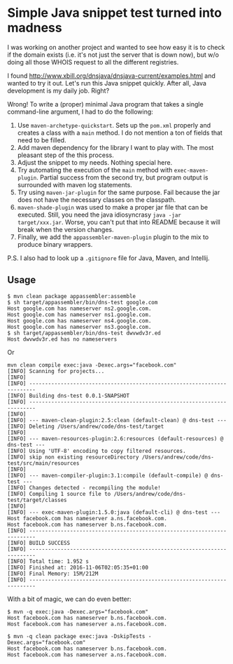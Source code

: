 Simple Java snippet test turned into madness
============================================


I was working on another project and wanted to see how easy it is to check if the domain exists (i.e. it's not just the server that is down now), but w/o doing all those WHOIS request to all the different registries.

I found http://www.xbill.org/dnsjava/dnsjava-current/examples.html and wanted to try it out. Let's run this Java snippet quickly. After all, Java development is my daily job. Right?

Wrong! To write a (proper) minimal Java program that takes a single command-line argument, I had to do the following:

1. Use `maven-archetype-quickstart`. Sets up the `pom.xml` properly and creates a class with a `main` method. I do not mention a ton of fields that need to be filled.
2. Add maven dependency for the library I want to play with. The most pleasant step of the this process.
3. Adjust the snippet to my needs. Nothing special here.
4. Try automating the execution of the `main` method with `exec-maven-plugin`. Partial success from the second try, but program output is surrounded with maven log statements.
5. Try using `maven-jar-plugin` for the same purpose. Fail because the jar does not have the necessary classes on the classpath.
6. `maven-shade-plugin` was used to make a proper jar file that can be executed. Still, you need the java idiosyncrasy `java -jar target/xxx.jar`. Worse, you can't put that into README because it will break when the version changes.
7. Finally, we add the `appassembler-maven-plugin` plugin to the mix to produce binary wrappers.

P.S. I also had to look up a `.gitignore` file for Java, Maven, and Intellij. 

## Usage

    $ mvn clean package appassembler:assemble
    $ sh target/appassembler/bin/dns-test google.com
    Host google.com has nameserver ns2.google.com.
    Host google.com has nameserver ns1.google.com.
    Host google.com has nameserver ns4.google.com.
    Host google.com has nameserver ns3.google.com.
    $ sh target/appassembler/bin/dns-test dwvwdv3r.ed
    Host dwvwdv3r.ed has no nameservers


Or

    mvn clean compile exec:java -Dexec.args="facebook.com"
    [INFO] Scanning for projects...
    [INFO]
    [INFO] ------------------------------------------------------------------------
    [INFO] Building dns-test 0.0.1-SNAPSHOT
    [INFO] ------------------------------------------------------------------------
    [INFO]
    [INFO] --- maven-clean-plugin:2.5:clean (default-clean) @ dns-test ---
    [INFO] Deleting /Users/andrew/code/dns-test/target
    [INFO]
    [INFO] --- maven-resources-plugin:2.6:resources (default-resources) @ dns-test ---
    [INFO] Using 'UTF-8' encoding to copy filtered resources.
    [INFO] skip non existing resourceDirectory /Users/andrew/code/dns-test/src/main/resources
    [INFO]
    [INFO] --- maven-compiler-plugin:3.1:compile (default-compile) @ dns-test ---
    [INFO] Changes detected - recompiling the module!
    [INFO] Compiling 1 source file to /Users/andrew/code/dns-test/target/classes
    [INFO]
    [INFO] --- exec-maven-plugin:1.5.0:java (default-cli) @ dns-test ---
    Host facebook.com has nameserver a.ns.facebook.com.
    Host facebook.com has nameserver b.ns.facebook.com.
    [INFO] ------------------------------------------------------------------------
    [INFO] BUILD SUCCESS
    [INFO] ------------------------------------------------------------------------
    [INFO] Total time: 1.952 s
    [INFO] Finished at: 2016-11-06T02:05:35+01:00
    [INFO] Final Memory: 15M/212M
    [INFO] ------------------------------------------------------------------------

With a bit of magic, we can do even better:

    $ mvn -q exec:java -Dexec.args="facebook.com"
    Host facebook.com has nameserver b.ns.facebook.com.
    Host facebook.com has nameserver a.ns.facebook.com.
    
    $ mvn -q clean package exec:java -DskipTests -Dexec.args="facebook.com"
    Host facebook.com has nameserver b.ns.facebook.com.
    Host facebook.com has nameserver a.ns.facebook.com.
